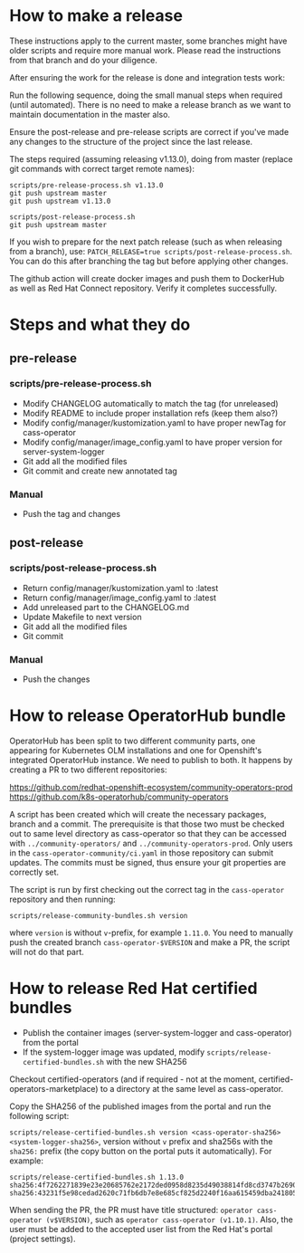 # How to make a release

These instructions apply to the current master, some branches might have older scripts and require more manual work. Please read the instructions from that branch and do your diligence.

After ensuring the work for the release is done and integration tests work:

Run the following sequence, doing the small manual steps when required (until automated). There is no need to make a release branch as we want to maintain documentation in the master also.

Ensure the post-release and pre-release scripts are correct if you've made any changes to the structure of the project since the last release.

The steps required (assuming releasing v1.13.0), doing from master (replace git commands with correct target remote names):

```
scripts/pre-release-process.sh v1.13.0
git push upstream master
git push upstream v1.13.0
```

```
scripts/post-release-process.sh
git push upstream master
```

If you wish to prepare for the next patch release (such as when releasing from a branch), use: ``PATCH_RELEASE=true scripts/post-release-process.sh``. You can do this after branching the tag but before applying other changes.

The github action will create docker images and push them to DockerHub as well as Red Hat Connect repository. Verify it completes successfully.

# Steps and what they do

## pre-release

### scripts/pre-release-process.sh
* Modify CHANGELOG automatically to match the tag (for unreleased)
* Modify README to include proper installation refs (keep them also?)
* Modify config/manager/kustomization.yaml to have proper newTag for cass-operator
* Modify config/manager/image_config.yaml to have proper version for server-system-logger
* Git add all the modified files
* Git commit and create new annotated tag

### Manual
* Push the tag and changes

## post-release

### scripts/post-release-process.sh
* Return config/manager/kustomization.yaml to :latest
* Return config/manager/image_config.yaml to :latest
* Add unreleased part to the CHANGELOG.md
* Update Makefile to next version
* Git add all the modified files
* Git commit

### Manual
* Push the changes

# How to release OperatorHub bundle

OperatorHub has been split to two different community parts, one appearing for Kubernetes OLM installations and one for Openshift's integrated OperatorHub instance. We need to publish to both.
It happens by creating a PR to two different repositories:

https://github.com/redhat-openshift-ecosystem/community-operators-prod
https://github.com/k8s-operatorhub/community-operators

A script has been created which will create the necessary packages, branch and a commit. The prerequisite is that those two must be checked out to same level directory as cass-operator so that they
can be accessed with ``../community-operators/`` and ``../community-operators-prod``. Only users in the ``cass-operator-community/ci.yaml`` in those repository can submit updates. The commits
must be signed, thus ensure your git properties are correctly set.

The script is run by first checking out the correct tag in the ``cass-operator`` repository and then running:

``scripts/release-community-bundles.sh version`` 

where ``version`` is without ``v``-prefix, for example ``1.11.0``. You need to manually push the created branch ``cass-operator-$VERSION`` and make a PR, the script will not do that part.

# How to release Red Hat certified bundles

* Publish the container images (server-system-logger and cass-operator) from the portal
* If the system-logger image was updated, modify ``scripts/release-certified-bundles.sh`` with the new SHA256  

Checkout certified-operators (and if required - not at the moment, certified-operators-marketplace) to a directory at the same level as cass-operator. 

Copy the SHA256 of the published images from the portal and run the following script:

``scripts/release-certified-bundles.sh version <cass-operator-sha256> <system-logger-sha256>``, version without ``v`` prefix and sha256s with the ``sha256:`` prefix (the copy button on the portal puts it automatically). For example:

```
scripts/release-certified-bundles.sh 1.13.0 sha256:4f7262271839e23e20685762e2172ded0958d8235d49038814fd8cd3747b2690 sha256:43231f5e98cedad2620c71fb6db7e8e685cf825d2240f16aa615459dba241805
```

When sending the PR, the PR must have title structured: ``operator cass-operator (v$VERSION)``, such as ``operator cass-operator (v1.10.1)``. Also, the user must be added to the accepted user list from the Red Hat's portal (project settings).

